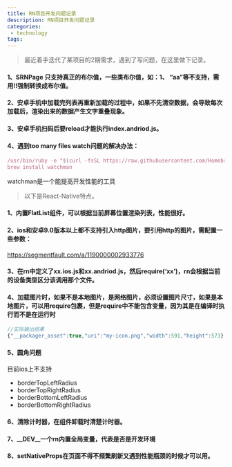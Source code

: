 ```yaml
---
title: RN项目开发问题记录
description: RN项目开发问题记录
categories:
 - technology
tags:
---
```


>最近着手迭代了某项目的2期需求，遇到了写问题，在这里做下记录。

#### 1、SRNPage 只支持真正的布尔值，一些类布尔值，如：1、 “aa”等不支持，需用!!强制转换成布尔值。

#### 2、安卓手机中加载完列表再重新加载的过程中，如果不先清空数据，会导致每次加载后，渲染出来的数据产生文字重叠现象。

#### 3、安卓手机扫码后要reload才能执行index.andriod.js。

#### 4、遇到too many files watch问题的解决办法：

```javascript
/usr/bin/ruby -e "$(curl -fsSL https://raw.githubusercontent.com/Homebrew/install/master/install)"
brew install watchman
```
watchman是一个能提高开发性能的工具

>以下是React-Native特点。

#### 1、内置FlatList组件，可以根据当前屏幕位置渲染列表，性能很好。

#### 2、ios和安卓9.0版本以上都不支持引入http图片，要引用http的图片，需配置一些参数：
https://segmentfault.com/a/1190000002933776

#### 3、在rn中定义了xx.ios.js和xx.andriod.js，然后require(‘xx’)，rn会根据当前的设备类型区分该调用那个文件。

#### 4、加载图片时，如果不是本地图片，是网络图片，必须设置图片尺寸，如果是本地图片，可以用require包裹，但是require中不能包含变量，因为其是在编译时执行而不是在运行时

```javascript
//实际输出结果
{"__packager_asset":true,"uri":"my-icon.png","width":591,"height":573}
```
#### 5、圆角问题
目前ios上不支持
- borderTopLeftRadius
- borderTopRightRadius
- borderBottomLeftRadius
- borderBottomRightRadius

#### 6、清除计时器，在组件卸载时清楚计时器。

#### 7、__DEV__一个rn内置全局变量，代表是否是开发环境

#### 8、setNativeProps在页面不得不频繁刷新又遇到性能瓶颈的时候才可以用。
